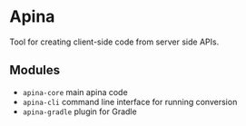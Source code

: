 Apina
=====

Tool for creating client-side code from server side APIs.

Modules
-------

  - `apina-core` main apina code
  - `apina-cli` command line interface for running conversion
  - `apina-gradle` plugin for Gradle
